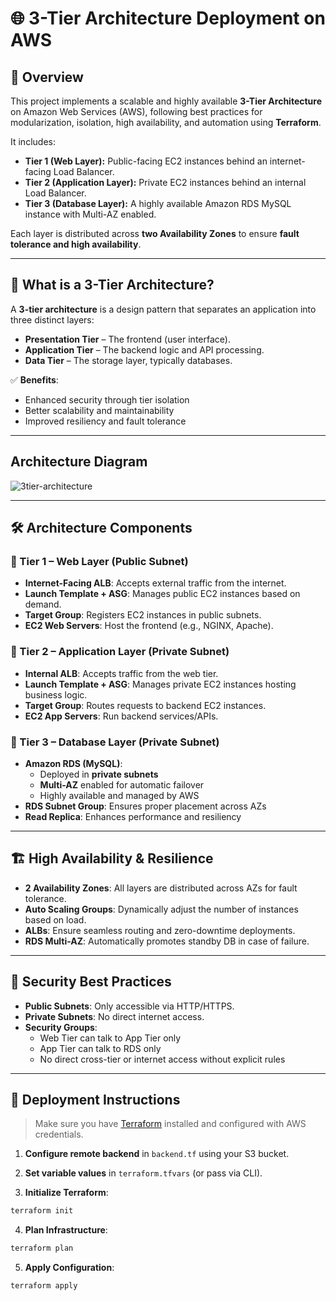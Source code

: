 # 🌐 3-Tier Architecture Deployment on AWS

## 📘 Overview

This project implements a scalable and highly available **3-Tier Architecture** on Amazon Web Services (AWS), following best practices for modularization, isolation, high availability, and automation using **Terraform**.

It includes:

- **Tier 1 (Web Layer):** Public-facing EC2 instances behind an internet-facing Load Balancer.
- **Tier 2 (Application Layer):** Private EC2 instances behind an internal Load Balancer.
- **Tier 3 (Database Layer):** A highly available Amazon RDS MySQL instance with Multi-AZ enabled.

Each layer is distributed across **two Availability Zones** to ensure **fault tolerance and high availability**.

---

## 🧱 What is a 3-Tier Architecture?

A **3-tier architecture** is a design pattern that separates an application into three distinct layers:

- **Presentation Tier** – The frontend (user interface).
- **Application Tier** – The backend logic and API processing.
- **Data Tier** – The storage layer, typically databases.

✅ **Benefits**:
- Enhanced security through tier isolation  
- Better scalability and maintainability  
- Improved resiliency and fault tolerance

---

## Architecture Diagram
![3tier-architecture](https://github.com/user-attachments/assets/73dcd3ff-55f1-4272-be8c-8cec2100f7e2)

---

## 🛠️ Architecture Components

### 🔹 Tier 1 – Web Layer (Public Subnet)
- **Internet-Facing ALB**: Accepts external traffic from the internet.
- **Launch Template + ASG**: Manages public EC2 instances based on demand.
- **Target Group**: Registers EC2 instances in public subnets.
- **EC2 Web Servers**: Host the frontend (e.g., NGINX, Apache).

### 🔸 Tier 2 – Application Layer (Private Subnet)
- **Internal ALB**: Accepts traffic from the web tier.
- **Launch Template + ASG**: Manages private EC2 instances hosting business logic.
- **Target Group**: Routes requests to backend EC2 instances.
- **EC2 App Servers**: Run backend services/APIs.

### 🔻 Tier 3 – Database Layer (Private Subnet)
- **Amazon RDS (MySQL)**:
  - Deployed in **private subnets**
  - **Multi-AZ** enabled for automatic failover
  - Highly available and managed by AWS
- **RDS Subnet Group**: Ensures proper placement across AZs
- **Read Replica**: Enhances performance and resiliency

---

## 🏗️ High Availability & Resilience

- **2 Availability Zones**: All layers are distributed across AZs for fault tolerance.
- **Auto Scaling Groups**: Dynamically adjust the number of instances based on load.
- **ALBs**: Ensure seamless routing and zero-downtime deployments.
- **RDS Multi-AZ**: Automatically promotes standby DB in case of failure.

---

## 🔐 Security Best Practices

- **Public Subnets**: Only accessible via HTTP/HTTPS.
- **Private Subnets**: No direct internet access.
- **Security Groups**:
  - Web Tier can talk to App Tier only
  - App Tier can talk to RDS only
  - No direct cross-tier or internet access without explicit rules

---

## 🚀 Deployment Instructions

> Make sure you have [Terraform](https://www.terraform.io/downloads) installed and configured with AWS credentials.

1. **Configure remote backend** in `backend.tf` using your S3 bucket.

2. **Set variable values** in `terraform.tfvars` (or pass via CLI).

3. **Initialize Terraform**:
```bash
terraform init
```

4. **Plan Infrastructure**:
```bash
terraform plan
```

5. **Apply Configuration**:
```bash
terraform apply
```
